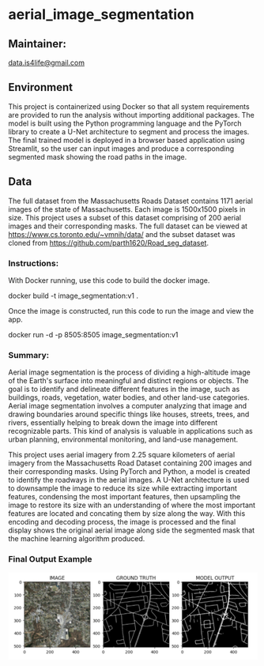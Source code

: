 # aerial_image_segmentation

## Maintainer:
data.is4life@gmail.com

## Environment

This project is containerized using Docker so that all system requirements are provided to run the analysis without importing additional packages. The model is built using the Python programming language and the PyTorch library to create a U-Net architecture to segment and process the images. The final trained model is deployed in a browser based application using Streamlit, so the user can input images and produce a corresponding segmented mask showing the road paths in the image.  

## Data

The full dataset from the Massachusetts Roads Dataset contains 1171 aerial images of the state of Massachusetts. Each image is 1500x1500 pixels in size. This project uses a subset of this dataset comprising of 200 aerial images and their corresponding masks. The full dataset can be viewed at https://www.cs.toronto.edu/~vmnih/data/ and the subset dataset was cloned from https://github.com/parth1620/Road_seg_dataset. 

### Instructions:

With Docker running, use this code to build the docker image.  

docker build -t image_segmentation:v1 .  

Once the image is constructed, run this code to run the image and view the app.  

docker run -d -p 8505:8505 image_segmentation:v1

### Summary:

Aerial image segmentation is the process of dividing a high-altitude image of the Earth's surface into meaningful and distinct regions or objects. The goal is to identify and delineate different features in the image, such as buildings, roads, vegetation, water bodies, and other land-use categories. Aerial image segmentation involves a computer analyzing that image and drawing boundaries around specific things like houses, streets, trees, and rivers, essentially helping to break down the image into different recognizable parts. This kind of analysis is valuable in applications such as urban planning, environmental monitoring, and land-use management. 

This project uses aerial imagery from 2.25 square kilometers of aerial imagery from the Massachusetts Road Dataset containing 200 images and their corresponding masks. Using PyTorch and Python, a model is created to identify the roadways in the aerial images. A U-Net architecture is used to downsample the image to reduce its size while extracting important features, condensing the most important features, then upsampling the image to restore its size with an understanding of where the most important features are located and concating them by size along the way. With this encoding and decoding process, the image is processed and the final display shows the original aerial image along side the segmented mask that the machine learning algorithm produced. 

### Final Output Example
![Output Image](output.png)
